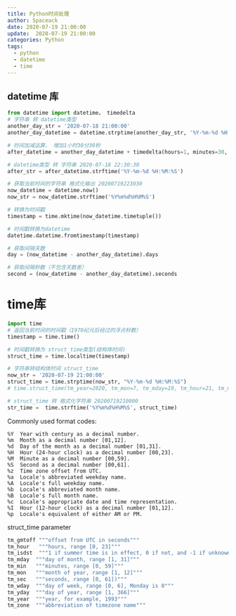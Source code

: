 ```yaml
---
title: Python时间处理
author: Spaceack
date: 2020-07-19 21:00:00
update:  2020-07-19 21:00:00
categories: Python
tags: 
  - python
  - datetime
  - time
---
```

## datetime 库
```python
from datetime import datetime， timedelta
# 字符串 转 datetime类型
another_day_str = '2020-07-18 21:00:00'
another_day_datetime = datetime.strptime(another_day_str, '%Y-%m-%d %H:%M:%S')

# 时间加减运算， 增加1小时30分30秒
after_datetime = another_day_datetime + timedelta(hours=1, minutes=30, seconds=30)

# datetime类型 转 字符串 2020-07-18 22:30:30
after_str = after_datetime.strftime('%Y-%m-%d %H:%M:%S')

# 获取当前时间的字符串 格式化输出 20200719223030
now_datetime = datetime.now()
now_str = now_datetime.strftime('%Y%m%d%H%M%S')

# 转换为时间戳
timestamp = time.mktime(now_datetime.timetuple())

# 时间戳转换为datetime
datetime.datetime.fromtimestamp(timestamp)

# 获取间隔天数
day = (now_datetime - another_day_datetime).days

# 获取间隔秒数（不包含天数差）
second = (now_datetime - another_day_datetime).seconds
```

# time库
```python
import time
# 返回当前时间的时间戳（1970纪元后经过的浮点秒数）
timestamp = time.time()

# 时间戳转换为 struct_time类型(结构体时间)
struct_time = time.localtime(timestamp)

# 字符串转结构体时间 struct_time
now_str = '2020-07-19 21:00:00'
struct_time = time.strptime(now_str, "%Y-%m-%d %H:%M:%S")
# time.struct_time(tm_year=2020, tm_mon=7, tm_mday=19, tm_hour=21, tm_min=0, tm_sec=0, tm_wday=6, tm_yday=201, tm_isdst=-1) <class 'time.struct_time'>

# struct_time 转 格式化字符串 20200719210000
str_time =  time.strftime('%Y%m%d%H%M%S', struct_time)

```

Commonly used format codes:
    
    %Y  Year with century as a decimal number.
    %m  Month as a decimal number [01,12].
    %d  Day of the month as a decimal number [01,31].
    %H  Hour (24-hour clock) as a decimal number [00,23].
    %M  Minute as a decimal number [00,59].
    %S  Second as a decimal number [00,61].
    %z  Time zone offset from UTC.
    %a  Locale's abbreviated weekday name.
    %A  Locale's full weekday name.
    %b  Locale's abbreviated month name.
    %B  Locale's full month name.
    %c  Locale's appropriate date and time representation.
    %I  Hour (12-hour clock) as a decimal number [01,12].
    %p  Locale's equivalent of either AM or PM.


struct_time parameter

```python
tm_gmtoff """offset from UTC in seconds"""
tm_hour   """hours, range [0, 23]"""
tm_isdst  """1 if summer time is in effect, 0 if not, and -1 if unknown"""
tm_mday  """day of month, range [1, 31]"""
tm_min   """minutes, range [0, 59]"""
tm_mon   """month of year, range [1, 12]"""
tm_sec   """seconds, range [0, 61])"""
tm_wday  """day of week, range [0, 6], Monday is 0"""
tm_yday  """day of year, range [1, 366]"""
tm_year  """year, for example, 1993"""
tm_zone  """abbreviation of timezone name"""
```
